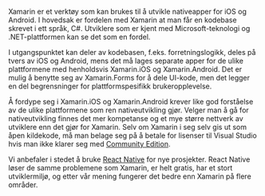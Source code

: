 Xamarin er et verktøy som kan brukes til å utvikle nativeapper for iOS og Android. I hovedsak er fordelen med Xamarin at man får en kodebase skrevet i ett språk, C#. Utviklere som er kjent med Microsoft-teknologi og .NET-plattformen kan se det som en fordel.

I utgangspunktet kan deler av kodebasen, f.eks. forretningslogikk, deles på tvers av iOS og Android, mens det må lages separate apper for de ulike plattformene med henholdsvis Xamarin.iOS og Xamarin.Android. Det er mulig å benytte seg av Xamarin.Forms for å dele UI-kode, men det legger en del begrensninger for plattformspesifikk brukeropplevelse. 

Å fordype seg i Xamarin.iOS og Xamarin.Android krever like god forståelse av de ulike plattformene som ren nativeutvikling gjør. Velger man å gå for nativeutvikling finnes det mer kompetanse og et mye større nettverk av utviklere enn det gjør for Xamarin. Selv om Xamarin i seg selv gis ut som åpen kildekode, må man belage seg på å betale for lisenser til Visual Studio hvis man ikke klarer seg med [Community Edition](https://www.visualstudio.com/vs/community/). 

Vi anbefaler i stedet å bruke [React Native](https://radar.bekk.no/tech2018/sprak-og-rammeverk/react-native) for nye prosjekter. React Native løser de samme problemene som Xamarin, er helt gratis, har et stort utviklermiljø, og etter vår mening fungerer det bedre enn Xamarin på flere områder. 